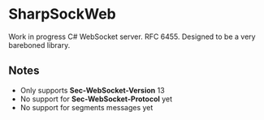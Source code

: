 # SharpSockWeb
Work in progress C# WebSocket server. RFC 6455. Designed to be a very bareboned library.

## Notes
* Only supports **Sec-WebSocket-Version** 13
* No support for **Sec-WebSocket-Protocol** yet
* No support for segments messages yet
